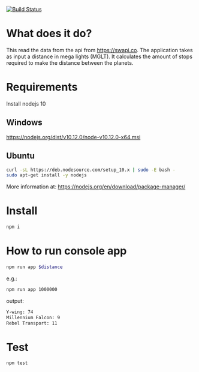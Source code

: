 [![Build Status](https://travis-ci.org/alanblins/swtest.svg?branch=master)](https://travis-ci.org/alanblins/swtest)
# What does it do?
This read the data from the api from https://swapi.co. The application takes as input a distance in mega lights (MGLT). It calculates the amount of stops required to make the distance between the planets.

# Requirements
Install nodejs 10

## Windows
https://nodejs.org/dist/v10.12.0/node-v10.12.0-x64.msi

## Ubuntu
```sh
curl -sL https://deb.nodesource.com/setup_10.x | sudo -E bash -
sudo apt-get install -y nodejs
```
More information at: https://nodejs.org/en/download/package-manager/

# Install
```sh
npm i
```

# How to run console app
```sh
npm run app $distance
```

e.g.:

```sh
npm run app 1000000
```
output:
```sh
Y-wing: 74
Millennium Falcon: 9
Rebel Transport: 11
```

# Test
```sh
npm test
```

